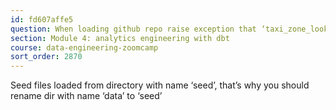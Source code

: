 ```yaml
---
id: fd607affe5
question: When loading github repo raise exception that ‘taxi_zone_lookup’ not found
section: Module 4: analytics engineering with dbt
course: data-engineering-zoomcamp
sort_order: 2870
---
```


Seed files loaded from directory with name ‘seed’, that’s why you should rename dir with name ‘data’ to ‘seed’

